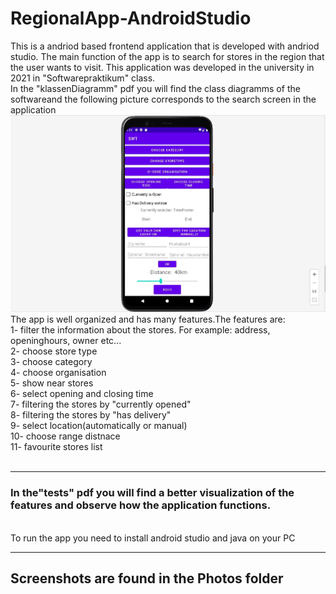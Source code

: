 # RegionalApp-AndroidStudio

This  is a andriod based frontend application that is developed with andriod studio. The main function of the app is to search for stores in the region that the user wants to visit. This application was developed in the university  in 2021 in  "Softwarepraktikum" class. <br />
In the "klassenDiagramm" pdf you will find the class diagramms of the softwareand the following picture corresponds to the search screen in the application 
<img src="praktikum_photos//filter.jpg" >
The app is well organized and  has many features.The features are: <br />
1- filter the information about the stores. For example: address, openinghours, owner etc...<br />
2- choose store type<br />
3- choose category<br />
4- choose organisation <br />
5- show near stores<br />
6- select opening and closing time<br />
7- filtering the stores by "currently opened"<br />
8- filtering the stores by "has delivery"<br />
9- select location(automatically or manual) <br />
10- choose range distnace<br />
11- favourite stores list
<br />
<br />

----------------------------------------------------------------------------------------------------
<h3> In the"tests" pdf you will find a better visualization of the features and observe how the application functions. </h3>



<br />
To run the app you need to install android studio and java on your PC

----------------------------------------------------------------------------------------------------
<h2>Screenshots are found in the Photos folder</h2>

